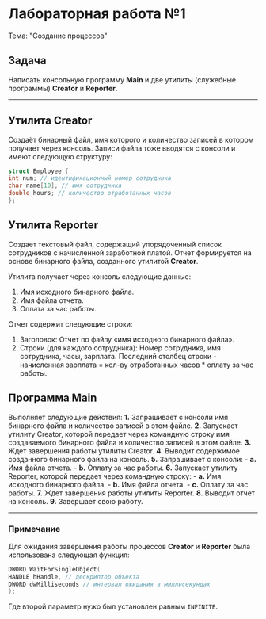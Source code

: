 # Лабораторная работа №1
Тема: "Создание процессов"

## Задача
Написать консольную программу **Main**
и две утилиты (служебные программы)
**Creator** и **Reporter**.

-----

## Утилита Creator
Создаёт бинарный файл, имя которого и количество записей в котором
получает через консоль. Записи файла тоже вводятся с консоли и имеют следующую структуру:
```C++
struct Employee {
int num; // идентификационный номер сотрудника
char name[10]; // имя сотрудника
double hours; // количество отработанных часов
};
```

## Утилита Reporter
Cоздает текстовый файл, содержащий упорядоченный список сотрудников
с начисленной заработной платой. Отчет формируется на основе бинарного файла, созданного
утилитой **Creator**.

Утилита получает через консоль следующие данные:
1. Имя исходного бинарного файла.
2. Имя файла отчета.
3. Оплата за час работы.

Отчет содержит следующие строки:
1. Заголовок: Отчет по файлу «имя исходного бинарного файла».
2. Строки (для каждого сотрудника): Номер сотрудника, имя сотрудника, часы, зарплата.
Последний столбец строки - начисленная зарплата = кол-ву отработанных часов * оплату за час работы.

## Программа Main
Выполняет следующие действия:
**1.** Запрашивает с консоли имя бинарного файла и количество записей в этом файле.
**2.** Запускает утилиту Creator, которой передает через командную строку имя
создаваемого бинарного файла и количество записей в этом файле.
**3.** Ждет завершения работы утилиты Creator.
**4.** Выводит содержимое созданного бинарного файла на консоль.
**5.** Запрашивает с консоли:
     - **a.** Имя файла отчета.
     - **b.** Оплату за час работы.
**6.** Запускает утилиту Reporter, которой передает через командную строку:
     - **a.** Имя исходного бинарного файла.
     - **b.** Имя файла отчета.
     - **c.** Оплату за час работы.
**7.** Ждет завершения работы утилиты Reporter.
**8.** Выводит отчет на консоль.
**9.** Завершает свою работу.

-----

### Примечание
Для ожидания завершения работы процессов **Creator** и **Reporter** была использована следующая функция:
```C++
DWORD WaitForSingleObject(
HANDLE hHandle, // дескриптор объекта
DWORD dwMilliseconds // интервал ожидания в миллисекундах
);
```
Где второй параметр нужо был установлен равным ```INFINITE```.
